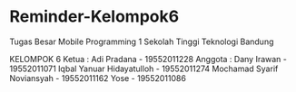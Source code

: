 # Reminder-Kelompok6
Tugas Besar Mobile Programming 1
Sekolah Tinggi Teknologi Bandung

KELOMPOK 6
Ketua   : Adi Pradana - 19552011228
Anggota : Dany Irawan - 19552011071
          Iqbal Yanuar Hidayatulloh - 19552011274
          Mochamad Syarif Noviansyah - 19552011162
          Yose - 19552011086

